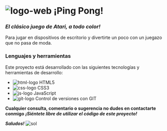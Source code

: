 # ![logo-web](https://img.icons8.com/external-justicon-lineal-color-justicon/40/000000/external-ping-pong-sport-justicon-lineal-color-justicon.png) ¡Ping Pong!
### _El clásico juego de Atari, a todo color!_ 

Para jugar en dispositivos de escritorio y divertirte un poco con un juegazo que no pasa de moda.

### Lenguajes y herramientas

Este proyecto está desarrollado con las siguientes tecnologías y herramientas de desarrollo:
- ![html-logo](https://img.icons8.com/color/25/000000/html-5--v1.png) HTML5
- ![css-logo](https://img.icons8.com/color/25/000000/css3.png) CSS3
- ![js-logo](https://img.icons8.com/color/25/000000/javascript--v1.png) JavaScript
- ![git-logo](https://img.icons8.com/color/25/000000/git.png) Control de versiones con GIT


**Cualquier consulta, comentario o sugerencia no dudes en contactarte conmigo**
**_¡Siéntete libre de utilizar el código de este proyecto!_**

**_Saludos!_** 
![sol](https://img.icons8.com/doodle/48/000000/sun--v1.png)

